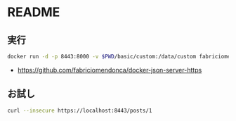 # README

## 実行

```bash
docker run -d -p 8443:8000 -v $PWD/basic/custom:/data/custom fabriciomendonca/json-server-https
```

- https://github.com/fabriciomendonca/docker-json-server-https

## お試し

```bash
curl --insecure https://localhost:8443/posts/1
```
